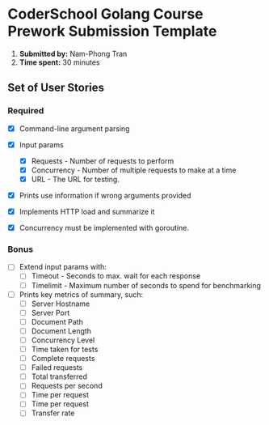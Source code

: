 # CoderSchool Golang Course Prework Submission Template

1. **Submitted by:** Nam-Phong Tran
2. **Time spent:** 30 minutes

## Set of User Stories

### Required
* [x] Command-line argument parsing
* [x] Input params
   * [x] Requests - Number of requests to perform
   * [x] Concurrency - Number of multiple requests to make at a time
   * [x] URL - The URL for testing.
* [x] Prints use information if wrong arguments provided
* [x] Implements  HTTP load and summarize it
* [x] Concurrency must be implemented with goroutine.


### Bonus
* [ ] Extend input params with: 
   * [ ] Timeout - Seconds to max. wait for each response
   * [ ] Timelimit - Maximum number of seconds to spend for benchmarking
* [ ] Prints key metrics of summary, such:
   * [ ] Server Hostname
   * [ ] Server Port
   * [ ] Document Path
   * [ ] Document Length
   * [ ] Concurrency Level
   * [ ] Time taken for tests
   * [ ] Complete requests
   * [ ] Failed requests
   * [ ] Total transferred
   * [ ] Requests per second
   * [ ] Time per request
   * [ ] Time per request
   * [ ] Transfer rate
